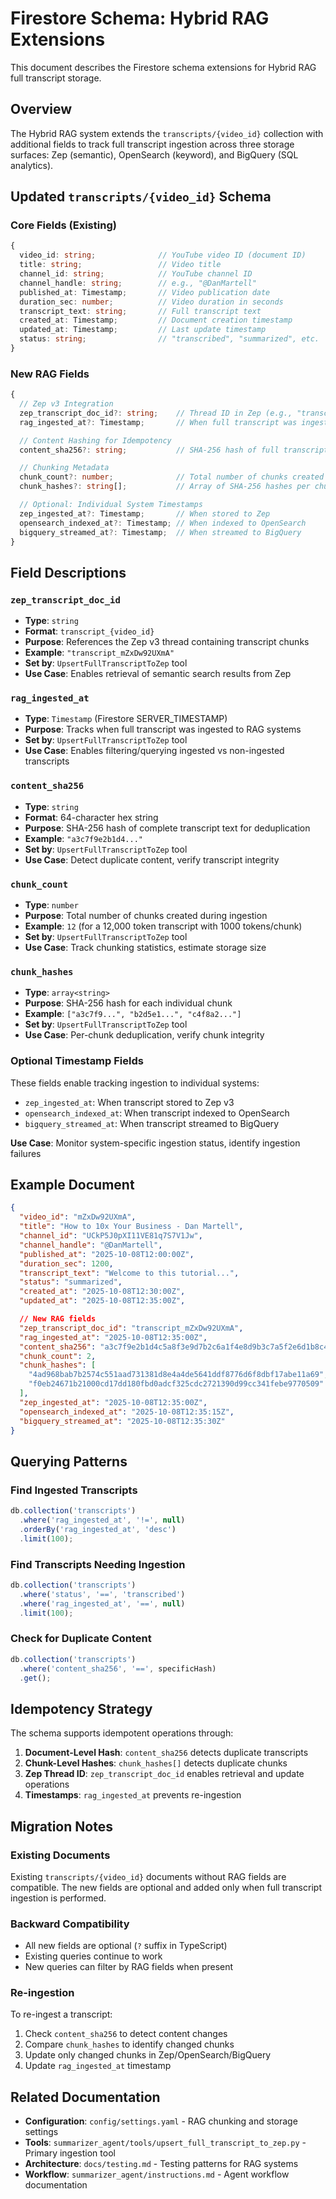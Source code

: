 # Firestore Schema: Hybrid RAG Extensions

This document describes the Firestore schema extensions for Hybrid RAG full transcript storage.

## Overview

The Hybrid RAG system extends the `transcripts/{video_id}` collection with additional fields to track full transcript ingestion across three storage surfaces: Zep (semantic), OpenSearch (keyword), and BigQuery (SQL analytics).

## Updated `transcripts/{video_id}` Schema

### Core Fields (Existing)

```typescript
{
  video_id: string;              // YouTube video ID (document ID)
  title: string;                 // Video title
  channel_id: string;            // YouTube channel ID
  channel_handle: string;        // e.g., "@DanMartell"
  published_at: Timestamp;       // Video publication date
  duration_sec: number;          // Video duration in seconds
  transcript_text: string;       // Full transcript text
  created_at: Timestamp;         // Document creation timestamp
  updated_at: Timestamp;         // Last update timestamp
  status: string;                // "transcribed", "summarized", etc.
}
```

### New RAG Fields

```typescript
{
  // Zep v3 Integration
  zep_transcript_doc_id?: string;    // Thread ID in Zep (e.g., "transcript_mZxDw92UXmA")
  rag_ingested_at?: Timestamp;       // When full transcript was ingested to RAG systems

  // Content Hashing for Idempotency
  content_sha256?: string;           // SHA-256 hash of full transcript text

  // Chunking Metadata
  chunk_count?: number;              // Total number of chunks created
  chunk_hashes?: string[];           // Array of SHA-256 hashes per chunk

  // Optional: Individual System Timestamps
  zep_ingested_at?: Timestamp;       // When stored to Zep
  opensearch_indexed_at?: Timestamp; // When indexed to OpenSearch
  bigquery_streamed_at?: Timestamp;  // When streamed to BigQuery
}
```

## Field Descriptions

### `zep_transcript_doc_id`
- **Type**: `string`
- **Format**: `transcript_{video_id}`
- **Purpose**: References the Zep v3 thread containing transcript chunks
- **Example**: `"transcript_mZxDw92UXmA"`
- **Set by**: `UpsertFullTranscriptToZep` tool
- **Use Case**: Enables retrieval of semantic search results from Zep

### `rag_ingested_at`
- **Type**: `Timestamp` (Firestore SERVER_TIMESTAMP)
- **Purpose**: Tracks when full transcript was ingested to RAG systems
- **Set by**: `UpsertFullTranscriptToZep` tool
- **Use Case**: Enables filtering/querying ingested vs non-ingested transcripts

### `content_sha256`
- **Type**: `string`
- **Format**: 64-character hex string
- **Purpose**: SHA-256 hash of complete transcript text for deduplication
- **Example**: `"a3c7f9e2b1d4..."`
- **Set by**: `UpsertFullTranscriptToZep` tool
- **Use Case**: Detect duplicate content, verify transcript integrity

### `chunk_count`
- **Type**: `number`
- **Purpose**: Total number of chunks created during ingestion
- **Example**: `12` (for a 12,000 token transcript with 1000 tokens/chunk)
- **Set by**: `UpsertFullTranscriptToZep` tool
- **Use Case**: Track chunking statistics, estimate storage size

### `chunk_hashes`
- **Type**: `array<string>`
- **Purpose**: SHA-256 hash for each individual chunk
- **Example**: `["a3c7f9...", "b2d5e1...", "c4f8a2..."]`
- **Set by**: `UpsertFullTranscriptToZep` tool
- **Use Case**: Per-chunk deduplication, verify chunk integrity

### Optional Timestamp Fields

These fields enable tracking ingestion to individual systems:

- `zep_ingested_at`: When transcript stored to Zep v3
- `opensearch_indexed_at`: When transcript indexed to OpenSearch
- `bigquery_streamed_at`: When transcript streamed to BigQuery

**Use Case**: Monitor system-specific ingestion status, identify ingestion failures

## Example Document

```json
{
  "video_id": "mZxDw92UXmA",
  "title": "How to 10x Your Business - Dan Martell",
  "channel_id": "UCkP5J0pXI11VE81q7S7V1Jw",
  "channel_handle": "@DanMartell",
  "published_at": "2025-10-08T12:00:00Z",
  "duration_sec": 1200,
  "transcript_text": "Welcome to this tutorial...",
  "status": "summarized",
  "created_at": "2025-10-08T12:30:00Z",
  "updated_at": "2025-10-08T12:35:00Z",

  // New RAG fields
  "zep_transcript_doc_id": "transcript_mZxDw92UXmA",
  "rag_ingested_at": "2025-10-08T12:35:00Z",
  "content_sha256": "a3c7f9e2b1d4c5a8f3e9d7b2c6a1f4e8d9b3c7a5f2e6d1b8c4a9f7e3d2b5c8a6",
  "chunk_count": 2,
  "chunk_hashes": [
    "4ad968bab7b2574c551aad731381d8e4a4de5641ddf8776d6f8dbf17abe11a69",
    "f0eb24671b21000cd17dd180fbd0adcf325cdc2721390d99cc341febe9770509"
  ],
  "zep_ingested_at": "2025-10-08T12:35:00Z",
  "opensearch_indexed_at": "2025-10-08T12:35:15Z",
  "bigquery_streamed_at": "2025-10-08T12:35:30Z"
}
```

## Querying Patterns

### Find Ingested Transcripts
```javascript
db.collection('transcripts')
  .where('rag_ingested_at', '!=', null)
  .orderBy('rag_ingested_at', 'desc')
  .limit(100);
```

### Find Transcripts Needing Ingestion
```javascript
db.collection('transcripts')
  .where('status', '==', 'transcribed')
  .where('rag_ingested_at', '==', null)
  .limit(100);
```

### Check for Duplicate Content
```javascript
db.collection('transcripts')
  .where('content_sha256', '==', specificHash)
  .get();
```

## Idempotency Strategy

The schema supports idempotent operations through:

1. **Document-Level Hash**: `content_sha256` detects duplicate transcripts
2. **Chunk-Level Hashes**: `chunk_hashes[]` detects duplicate chunks
3. **Zep Thread ID**: `zep_transcript_doc_id` enables retrieval and update operations
4. **Timestamps**: `rag_ingested_at` prevents re-ingestion

## Migration Notes

### Existing Documents

Existing `transcripts/{video_id}` documents without RAG fields are compatible. The new fields are optional and added only when full transcript ingestion is performed.

### Backward Compatibility

- All new fields are optional (`?` suffix in TypeScript)
- Existing queries continue to work
- New queries can filter by RAG fields when present

### Re-ingestion

To re-ingest a transcript:
1. Check `content_sha256` to detect content changes
2. Compare `chunk_hashes` to identify changed chunks
3. Update only changed chunks in Zep/OpenSearch/BigQuery
4. Update `rag_ingested_at` timestamp

## Related Documentation

- **Configuration**: `config/settings.yaml` - RAG chunking and storage settings
- **Tools**: `summarizer_agent/tools/upsert_full_transcript_to_zep.py` - Primary ingestion tool
- **Architecture**: `docs/testing.md` - Testing patterns for RAG systems
- **Workflow**: `summarizer_agent/instructions.md` - Agent workflow documentation
